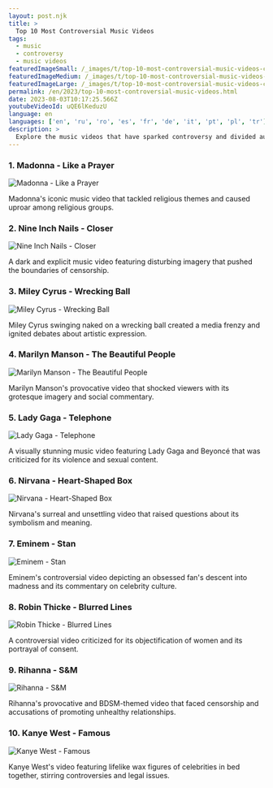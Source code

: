 ```yaml
---
layout: post.njk
title: >
  Top 10 Most Controversial Music Videos
tags:
  - music
  - controversy
  - music videos
featuredImageSmall: /_images/t/top-10-most-controversial-music-videos-cover-en-small.webp
featuredImageMedium: /_images/t/top-10-most-controversial-music-videos-cover-en-medium.webp
featuredImageLarge: /_images/t/top-10-most-controversial-music-videos-cover-en-large.webp
permalink: /en/2023/top-10-most-controversial-music-videos.html
date: 2023-08-03T10:17:25.566Z
youtubeVideoId: uQE6lKeduzU
language: en
languages: ['en', 'ru', 'ro', 'es', 'fr', 'de', 'it', 'pt', 'pl', 'tr']
description: >
  Explore the music videos that have sparked controversy and divided audiences with their explicit content, controversial themes, or shocking visuals.
---
```


### 1. Madonna - Like a Prayer

![Madonna - Like a Prayer](/_images/c/c1d14206435fad933f2afb8704495562-medium.webp)

Madonna's iconic music video that tackled religious themes and caused uproar among religious groups.

### 2. Nine Inch Nails - Closer

![Nine Inch Nails - Closer](/_images/3/35217e0688357c80bdb31690c6934aad-medium.webp)

A dark and explicit music video featuring disturbing imagery that pushed the boundaries of censorship.

### 3. Miley Cyrus - Wrecking Ball

![Miley Cyrus - Wrecking Ball](/_images/0/08244749a699304f0dd6b02e5f5def9e-medium.webp)

Miley Cyrus swinging naked on a wrecking ball created a media frenzy and ignited debates about artistic expression.

### 4. Marilyn Manson - The Beautiful People

![Marilyn Manson - The Beautiful People](/_images/9/94f6d40fcd149f90d0657d50a4e7aa98-medium.webp)

Marilyn Manson's provocative video that shocked viewers with its grotesque imagery and social commentary.

### 5. Lady Gaga - Telephone

![Lady Gaga - Telephone](/_images/7/76aaf2c68dd7d62f64af8230bd5150cb-medium.webp)

A visually stunning music video featuring Lady Gaga and Beyoncé that was criticized for its violence and sexual content.

### 6. Nirvana - Heart-Shaped Box

![Nirvana - Heart-Shaped Box](/_images/c/ca8f8c930e215970d8a40f26cb634cf1-medium.webp)

Nirvana's surreal and unsettling video that raised questions about its symbolism and meaning.

### 7. Eminem - Stan

![Eminem - Stan](/_images/5/5db7f0bb6523d5116b54bbf193dcf7da-medium.webp)

Eminem's controversial video depicting an obsessed fan's descent into madness and its commentary on celebrity culture.

### 8. Robin Thicke - Blurred Lines

![Robin Thicke - Blurred Lines](/_images/1/1f4236ef24c81e012b367c56c56f532e-medium.webp)

A controversial video criticized for its objectification of women and its portrayal of consent.

### 9. Rihanna - S&M

![Rihanna - S&M](/_images/d/dbee53600d318c1ffb0e91326a325df7-medium.webp)

Rihanna's provocative and BDSM-themed video that faced censorship and accusations of promoting unhealthy relationships.

### 10. Kanye West - Famous

![Kanye West - Famous](/_images/a/a914e3ea43927134fe216f6fa6894e63-medium.webp)

Kanye West's video featuring lifelike wax figures of celebrities in bed together, stirring controversies and legal issues.

